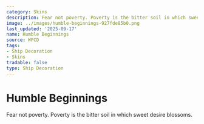 ```yaml
---
category: Skins
description: Fear not poverty. Poverty is the bitter soil in which sweet desire blossoms.
image: ../images/humble-beginnings-927fde85b0.png
last_updated: '2025-09-17'
name: Humble Beginnings
source: WFCD
tags:
- Ship Decoration
- Skins
tradable: false
type: Ship Decoration
---
```


# Humble Beginnings

Fear not poverty. Poverty is the bitter soil in which sweet desire blossoms.

